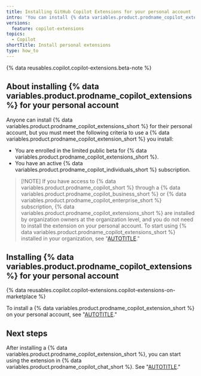 ```yaml
---
title: Installing GitHub Copilot Extensions for your personal account
intro: 'You can install {% data variables.product.prodname_copilot_extensions %} for your personal account from {% data variables.product.prodname_marketplace %}.'
versions:
  feature: copilot-extensions
topics:
  - Copilot
shortTitle: Install personal extensions
type: how_to
---
```


{% data reusables.copilot.copilot-extensions.beta-note %}

## About installing {% data variables.product.prodname_copilot_extensions %} for your personal account

Anyone can install {% data variables.product.prodname_copilot_extensions_short %} for their personal account, but you must meet the following criteria to use a {% data variables.product.prodname_copilot_extension_short %} you install:

* You are enrolled in the limited public beta for {% data variables.product.prodname_copilot_extensions_short %}.
* You have an active {% data variables.product.prodname_copilot_individuals_short %} subscription.

> [!NOTE] If you have access to {% data variables.product.prodname_copilot_short %} through a {% data variables.product.prodname_copilot_business_short %} or {% data variables.product.prodname_copilot_enterprise_short %} subscription, {% data variables.product.prodname_copilot_extensions_short %} are installed by organization owners at the organization level, and you do not need to install the extension on your personal account. To start using {% data variables.product.prodname_copilot_extensions_short %} installed in your organization, see "[AUTOTITLE](/copilot/github-copilot-chat/github-copilot-extensions/using-github-copilot-extensions)."

## Installing {% data variables.product.prodname_copilot_extensions %} for your personal account

{% data reusables.copilot.copilot-extensions.copilot-extensions-on-marketplace %}

To install a {% data variables.product.prodname_copilot_extension_short %} on your personal account, see "[AUTOTITLE](/apps/using-github-apps/installing-a-github-app-from-github-marketplace-for-your-personal-account#installing-a-github-app-in-your-personal-account)."

## Next steps

After installing a {% data variables.product.prodname_copilot_extension_short %}, you can start using the extension in {% data variables.product.prodname_copilot_chat_short %}. See "[AUTOTITLE](/copilot/github-copilot-chat/github-copilot-extensions/using-github-copilot-extensions)."
